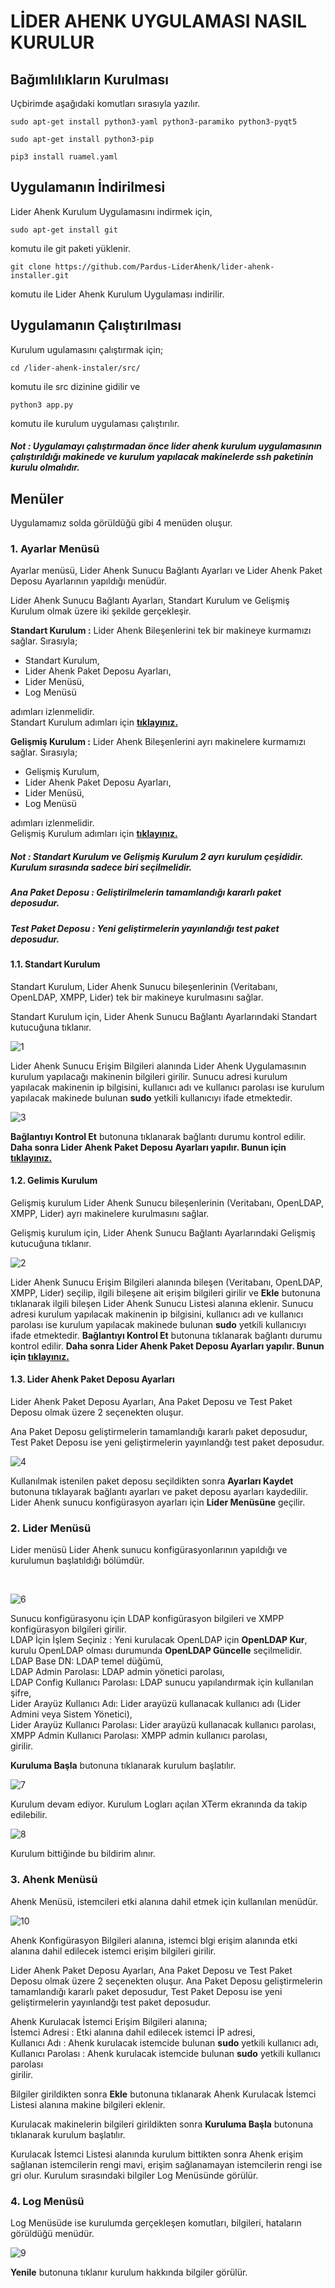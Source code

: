# LİDER AHENK UYGULAMASI NASIL KURULUR

## Bağımlılıkların Kurulması

Uçbirimde aşağıdaki komutları sırasıyla yazılır.

````
sudo apt-get install python3-yaml python3-paramiko python3-pyqt5
````

````
sudo apt-get install python3-pip
````

````
pip3 install ruamel.yaml
````

## Uygulamanın İndirilmesi

Lider Ahenk Kurulum Uygulamasını indirmek için,

````
sudo apt-get install git
````

komutu ile git paketi yüklenir.

````
git clone https://github.com/Pardus-LiderAhenk/lider-ahenk-installer.git
````

komutu ile Lider Ahenk Kurulum Uygulaması indirilir.

## Uygulamanın Çalıştırılması

Kurulum ugulamasını çalıştırmak için;

````
cd /lider-ahenk-instaler/src/
````

komutu ile src dizinine gidilir ve

````
python3 app.py
````

komutu ile kurulum uygulaması çalıştırılır.

##### Not : Uygulamayı çalıştırmadan önce lider ahenk kurulum uygulamasının çalıştırıldığı makinede ve  kurulum yapılacak makinelerde ssh paketinin kurulu olmalıdır.

## Menüler

Uygulamamız solda görüldüğü gibi 4 menüden oluşur.

### 1. Ayarlar Menüsü

Ayarlar menüsü, Lider Ahenk Sunucu Bağlantı Ayarları ve Lider Ahenk Paket Deposu Ayarlarının yapıldığı menüdür.

Lider Ahenk Sunucu Bağlantı Ayarları,
Standart Kurulum ve Gelişmiş Kurulum olmak üzere iki şekilde gerçekleşir.

**Standart Kurulum :** Lider Ahenk Bileşenlerini tek bir makineye kurmamızı sağlar. Sırasıyla; <br>
* Standart Kurulum, <br>
* Lider Ahenk Paket Deposu Ayarları,<br>
* Lider Menüsü,<br>
* Log Menüsü<br>

adımları izlenmelidir.<br>
Standart Kurulum adımları için <a href = "#standart" >**tıklayınız.**</a>

**Gelişmiş Kurulum :** Lider Ahenk Bileşenlerini ayrı makinelere kurmamızı sağlar. Sırasıyla; <br>
* Gelişmiş Kurulum, <br>
* Lider Ahenk Paket Deposu Ayarları,<br>
* Lider Menüsü,<br>
* Log Menüsü<br>

adımları izlenmelidir.<br>
Gelişmiş Kurulum adımları için <a href = "#gelismis" >**tıklayınız.**</a>

##### Not : Standart Kurulum ve Gelişmiş Kurulum 2 ayrı kurulum çeşididir. Kurulum sırasında sadece biri seçilmelidir.


##### Ana Paket Deposu : Geliştirilmelerin tamamlandığı kararlı paket deposudur.

##### Test Paket Deposu : Yeni geliştirmelerin yayınlandığı test paket deposudur.

<p id = "standart"></p>

#### 1.1. Standart Kurulum

Standart Kurulum, Lider Ahenk Sunucu bileşenlerinin (Veritabanı, OpenLDAP, XMPP, Lider) tek bir makineye kurulmasını sağlar.

Standart Kurulum için, Lider Ahenk Sunucu Bağlantı Ayarlarındaki Standart kutucuğuna tıklanır.

![1](1.png)


Lider Ahenk Sunucu Erişim Bilgileri alanında Lider Ahenk Uygulamasının kurulum yapılacağı makinenin bilgileri girilir. Sunucu adresi kurulum yapılacak makinenin ip bilgisini, kullanıcı adı ve kullanıcı parolası ise kurulum yapılacak makinede bulunan **sudo** yetkili kullanıcıyı ifade etmektedir.


![3](3.png)


**Bağlantıyı Kontrol Et** butonuna tıklanarak bağlantı durumu kontrol edilir. **Daha sonra Lider Ahenk Paket Deposu Ayarları yapılır. Bunun için <a href = "#ayarlar" >tıklayınız.** </a>

<p id = "gelismis"></p>

#### 1.2. Gelimis Kurulum

Gelişmiş kurulum Lider Ahenk Sunucu bileşenlerinin (Veritabanı, OpenLDAP, XMPP, Lider) ayrı makinelere kurulmasını sağlar.

Gelişmiş kurulum için, Lider Ahenk Sunucu Bağlantı Ayarlarındaki Gelişmiş kutucuğuna tıklanır.


![2](2.png)

Lider Ahenk Sunucu Erişim Bilgileri alanında bileşen (Veritabanı, OpenLDAP, XMPP, Lider) seçilip, ilgili bileşene ait erişim bilgileri girilir ve **Ekle** butonuna tıklanarak ilgili bileşen Lider Ahenk Sunucu Listesi alanına eklenir. Sunucu adresi kurulum yapılacak makinenin ip bilgisini, kullanıcı adı ve kullanıcı parolası ise kurulum yapılacak makinede bulunan **sudo** yetkili kullanıcıyı ifade etmektedir. **Bağlantıyı Kontrol Et** butonuna tıklanarak bağlantı durumu kontrol edilir. **Daha sonra Lider Ahenk Paket Deposu Ayarları yapılır. Bunun için <a href = "#ayarlar" >tıklayınız.** </a>

<p id = "ayarlar"></p>

#### 1.3. Lider Ahenk Paket Deposu Ayarları

Lider Ahenk Paket Deposu Ayarları, Ana Paket Deposu ve Test Paket Deposu olmak üzere 2 seçenekten oluşur.

Ana Paket Deposu geliştirmelerin tamamlandığı kararlı paket deposudur, Test Paket Deposu ise yeni geliştirmelerin yayınlandğı test paket deposudur.

![4](4.png)

Kullanılmak istenilen paket deposu seçildikten sonra **Ayarları Kaydet** butonuna tıklayarak bağlantı ayarları ve paket deposu ayarları kaydedilir. Lider Ahenk sunucu konfigürasyon ayarları için **Lider Menüsüne** geçilir.

### 2. Lider Menüsü

Lider menüsü Lider Ahenk sunucu konfigürasyonlarının yapıldığı ve kurulumun başlatıldığı bölümdür.

<br>

![6](6.png)

Sunucu konfigürasyonu için LDAP konfigürasyon bilgileri ve XMPP konfigürasyon bilgileri girilir. <br>
LDAP İçin İşlem Seçiniz : Yeni kurulacak OpenLDAP için **OpenLDAP Kur**, kurulu OpenLDAP olması durumunda **OpenLDAP Güncelle** seçilmelidir.<br>
LDAP Base DN: LDAP temel düğümü,<br>
LDAP Admin Parolası: LDAP admin yönetici parolası,<br>
LDAP Config Kullanıcı Parolası: LDAP sunucu yapılandırmak için kullanılan şifre,<br>
Lider Arayüz Kullanıcı Adı: Lider arayüzü kullanacak kullanıcı adı (Lider Admini veya Sistem Yönetici), <br>
Lider Arayüz Kullanıcı Parolası: Lider arayüzü kullanacak kullanıcı parolası, <br>
XMPP Admin Kullanıcı Parolası: XMPP admin kullanıcı parolası, <br> girilir.

**Kuruluma Başla** butonuna tıklanarak kurulum başlatılır.

![7](7.png)

Kurulum devam ediyor. Kurulum Logları açılan XTerm ekranında da takip edilebilir.

![8](8.png)

Kurulum bittiğinde bu bildirim alınır.

### 3. Ahenk Menüsü

Ahenk Menüsü, istemcileri etki alanına dahil etmek için kullanılan menüdür.

![10](10.png)

Ahenk Konfigürasyon Bilgileri alanına, istemci blgi erişim alanında etki alanına dahil edilecek istemci erişim bilgileri girilir.

Lider Ahenk Paket Deposu Ayarları, Ana Paket Deposu ve Test Paket Deposu olmak üzere 2 seçenekten oluşur. Ana Paket Deposu geliştirmelerin tamamlandığı kararlı paket deposudur, Test Paket Deposu ise yeni geliştirmelerin yayınlandğı test paket deposudur. 

Ahenk Kurulacak İstemci Erişim Bilgileri alanına;<br>
İstemci Adresi : Etki alanına dahil edilecek istemci İP adresi, <br>
Kullanıcı Adı : Ahenk kurulacak istemcide bulunan **sudo** yetkili kullanıcı adı,<br>
Kullanıcı Parolası : Ahenk kurulacak istemcide bulunan **sudo** yetkili kullanıcı parolası<br>
girilir. 

Bilgiler girildikten sonra **Ekle** butonuna tıklanarak Ahenk Kurulacak İstemci Listesi alanına makine bilgileri eklenir.

Kurulacak makinelerin bilgileri girildikten sonra **Kuruluma Başla** butonuna tıklanarak kurulum başlatılır.

Kurulacak İstemci Listesi alanında kurulum bittikten sonra Ahenk  erişim sağlanan istemcilerin rengi mavi, erişim sağlanamayan istemcilerin rengi ise gri olur.
Kurulum sırasındaki bilgiler Log Menüsünde görülür.


### 4. Log Menüsü

Log Menüsüde ise kurulumda gerçekleşen komutları, bilgileri, hataların görüldüğü menüdür.

![9](9.png)

**Yenile** butonuna tıklanır kurulum hakkında bilgiler görülür.
